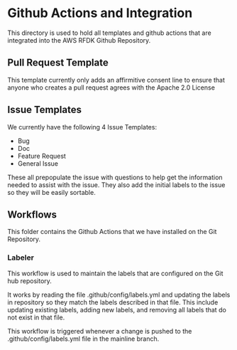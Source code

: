 # Github Actions and Integration

This directory is used to hold all templates and github actions that are integrated into the AWS RFDK Github Repository.

## Pull Request Template

This template currently only adds an affirmitive consent line to ensure that anyone who creates a pull request agrees with the Apache 2.0 License

## Issue Templates

We currently have the following 4 Issue Templates:

* Bug
* Doc
* Feature Request
* General Issue

These all prepopulate the issue with questions to help get the information needed to assist with the issue.  They also add the initial labels to the issue so they will be easily sortable.

## Workflows

This folder contains the Github Actions that we have installed on the Git Repository.

### Labeler

This workflow is used to maintain the labels that are configured on the Git hub repository.

It works by reading the file .github/config/labels.yml and updating the labels in repository so they match the labels described in that file.  This include updating existing labels, adding new labels, and removing all labels that do not exist in that file.

This workflow is triggered whenever a change is pushed to the .github/config/labels.yml file in the mainline branch.

